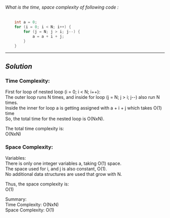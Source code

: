 ###### What is the time, space complexity of following code :
```cpp
    int a = 0;
    for (i = 0; i < N; i++) {
        for (j = N; j > i; j--) {
            a = a + i + j;
        }
    }

```

---
## *Solution*
### Time Complexity:

First for loop of nested loop (i = 0; i < N; i++):  
The outer loop runs N times, and inside for loop (j = N; j > i; j--) also run N times.  
Inside the inner for loop a is getting assigned with a + i + j which takes O(1) time  
So, the total time for the nested loop is O(NxN).

The total time complexity is:  
O(NxN)

### Space Complexity:

Variables:  
There is only one integer variables a, taking O(1) space.  
The space used for i, and j is also constant, O(1).  
No additional data structures are used that grow with N.

Thus, the space complexity is:  
O(1)  

Summary:  
Time Complexity: O(NxN)  
Space Complexity: O(1)
